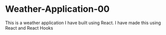 # Weather-Application-00
This is a weather application I have built using React. I have made this using React and React Hooks
